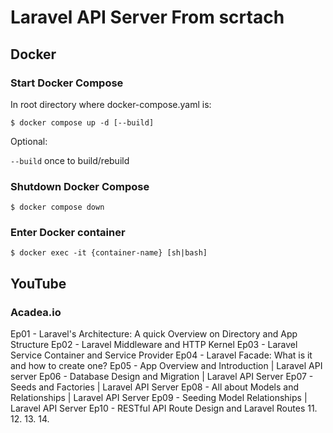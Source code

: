 # Laravel API Server From scrtach

## Docker

### Start Docker Compose

In root directory where docker-compose.yaml is:

`$ docker compose up -d [--build]`

Optional:

`--build` once to build/rebuild

### Shutdown Docker Compose

`$ docker compose down`

### Enter Docker container

`$ docker exec -it {container-name} [sh|bash]`

## YouTube

### Acadea.io

Ep01 - Laravel's Architecture: A quick Overview on Directory and App Structure
Ep02 - Laravel Middleware and HTTP Kernel
Ep03 - Laravel Service Container and Service Provider
Ep04 - Laravel Facade: What is it and how to create one?
Ep05 - App Overview and Introduction | Laravel API server
Ep06 - Database Design and Migration | Laravel API Server
Ep07 - Seeds and Factories | Laravel API Server
Ep08 - All about Models and Relationships | Laravel API Server
Ep09 - Seeding Model Relationships | Laravel API Server
Ep10 - RESTful API Route Design and Laravel Routes
11.
12.
13.
14.
